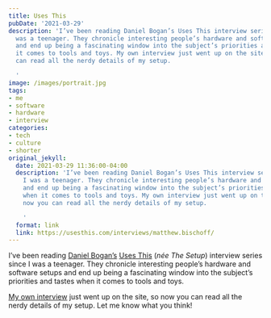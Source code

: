```yaml
---
title: Uses This
pubDate: '2021-03-29'
description: 'I’ve been reading Daniel Bogan’s Uses This interview series since I
  was a teenager. They chronicle interesting people’s hardware and software setups
  and end up being a fascinating window into the subject’s priorities and tastes when
  it comes to tools and toys. My own interview just went up on the site, so now you
  can read all the nerdy details of my setup.

  '
image: /images/portrait.jpg
tags:
- me
- software
- hardware
- interview
categories:
- tech
- culture
- shorter
original_jekyll:
  date: 2021-03-29 11:36:00-04:00
  description: 'I’ve been reading Daniel Bogan’s Uses This interview series since
    I was a teenager. They chronicle interesting people’s hardware and software setups
    and end up being a fascinating window into the subject’s priorities and tastes
    when it comes to tools and toys. My own interview just went up on the site, so
    now you can read all the nerdy details of my setup.

    '
  format: link
  link: https://usesthis.com/interviews/matthew.bischoff/
---
```


I’ve been reading [Daniel Bogan’s](https://waferbaby.com) [Uses This](https://usesthis.com) (*née The Setup*) interview series since I was a teenager. They chronicle interesting people’s hardware and software setups and end up being a fascinating window into the subject’s priorities and tastes when it comes to tools and toys. 

[My own interview](https://usesthis.com/interviews/matthew.bischoff/) just went up on the site, so now you can read all the nerdy details of my setup. Let me know what you think!